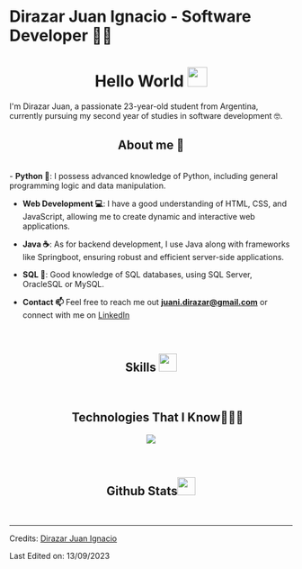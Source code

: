 # Dirazar Juan Ignacio - Software Developer 👨‍💻
<h1 align="center">Hello World <img src="https://media.giphy.com/media/hvRJCLFzcasrR4ia7z/giphy.gif" width="35"></h1>
I'm Dirazar Juan, a passionate 23-year-old student from Argentina, currently pursuing my second year of studies in software development 🤓.

<br>
<div align="center">
  <h2>About me 🚀</h2>
</div>
<br>
<!--Intro start-->
<summary>
  - <b>Python 🐍</b>: I possess advanced knowledge of Python, including general programming logic and data manipulation.

  - <b>Web Development 💻</b>: I have a good understanding of HTML, CSS, and JavaScript, allowing me to create dynamic and interactive web applications.

  - <b>Java ☕</b>: As for backend development, I use Java along with frameworks like Springboot, ensuring robust and efficient server-side applications.
  
  - <b>SQL 💾</b>: Good knowledge of SQL databases, using SQL Server, OracleSQL or MySQL.

  - <b>Contact 📫</b> Feel free to reach me out **juani.dirazar@gmail.com** or connect with me on [LinkedIn](www.linkedin.com/in/juani-dirazar)
</summary>
<!--Intro end-->

<br>
<div align="center">
  <h2>Skills <img src="https://media2.giphy.com/media/QssGEmpkyEOhBCb7e1/giphy.gif?cid=ecf05e47a0n3gi1bfqntqmob8g9aid1oyj2wr3ds3mg700bl&rid=giphy.gif" width =32px></h2>
</div>
<br>

<!--h1 without bottom border-->
<div id="user-content-toc">
  <ul align="center">
    <h2>Technologies That I Know👨🏻‍💻</h2>
  </ul>
</div>


<!--tech stack icons-->
<p align="center">
  <a href="https://skillicons.dev">
    <img src="https://skillicons.dev/icons?i=git,bootstrap,tailwind,css,github,html,java,js,mongodb,mysql,nextjs,nodejs,py,react,spring&perline=10" />
  </a>
</p>


<div align="center">
<br>
  <h2>Github Stats<img src="https://media.giphy.com/media/iY8CRBdQXODJSCERIr/giphy.gif" width=32px> </h2> 
<br>
</div>


-----
Credits: [Dirazar Juan Ignacio](https://github.com/JuanIDirazar)

Last Edited on: 13/09/2023
